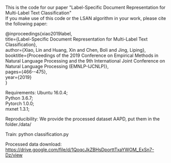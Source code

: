 This is the code for our paper "Label-Specific Document Representation for Multi-Label Text Classification"   
If you make use of this code or the LSAN algorithm in your work, please cite the following paper:

@inproceedings{xiao2019label,  
  title={Label-Specific Document Representation for Multi-Label Text Classification},  
  author={Xiao, Lin and Huang, Xin and Chen, Boli and Jing, Liping},  
  booktitle={Proceedings of the 2019 Conference on Empirical Methods in Natural Language Processing and the 9th International Joint Conference on Natural Language Processing (EMNLP-IJCNLP)},  
  pages={466--475},  
  year={2019}  
}  
 
 
Requirements: Ubuntu 16.0.4;  
  Python 3.6.7;  
  Pytorch 1.0.0;  
  mxnet 1.3.1;  
  
Reproducibility: We provide the processed dataset AAPD, put them in the folder./data/

Train: python classification.py

Processed data download: https://drive.google.com/file/d/1QoqcJkZBHsDporttTxaYWOM_ExSn7-Dz/view



